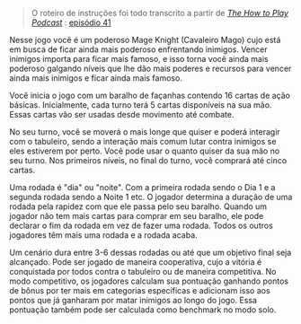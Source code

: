 > O roteiro de instruções foi todo transcrito a partir de [*The How to Play Podcast*](https://web.archive.org/web/20211027060934/http://howtoplaypodcast.com/episode-41-mage-knight/) : [episódio 41](https://web.archive.org/web/20220119125327if_/http://howtoplaypodcast.com/wp-content/uploads/episodes/htp041_mage_knight.mp3)

Nesse jogo você é um poderoso Mage Knight (Cavaleiro Mago) cujo está em busca de ficar ainda mais poderoso enfrentando inimigos. Vencer inimigos importa para ficar mais famoso, e isso torna você ainda mais poderoso galgando níveis que lhe dão mais poderes e recursos para vencer ainda mais inimigos e ficar ainda mais famoso.

Você inicia o jogo com um baralho de façanhas contendo 16 cartas de ação básicas. Inicialmente, cada turno terá 5 cartas disponíveis na sua mão. Essas cartas vão ser usadas desde movimento até combate.

No seu turno, você se moverá o mais longe que quiser e poderá interagir com o tabuleiro, sendo a interação mais comum lutar contra inimigos se eles estiverem por perto. Você pode usar o quanto quiser da sua mão no seu turno. Nos primeiros níveis, no final do turno, você comprará até cinco cartas.

Uma rodada é "dia" ou "noite". Com a primeira rodada sendo o Dia 1 e a segunda rodada sendo a Noite 1 etc. O jogador determina a duração de uma rodada pela rapidez com que ele passa pelo seu baralho. Quando um jogador não tem mais cartas para comprar em seu baralho, ele pode declarar o fim da rodada em vez de fazer uma rodada. Todos os outros jogadores têm mais uma rodada e a rodada acaba.

Um cenário dura entre 3-6 dessas rodadas ou até que um objetivo final seja alcançado. Pode ser jogado de maneira cooperativa, cujo a vitória é conquistada por todos contra o tabuleiro ou de maneira competitiva. No modo competitivo, os jogadores calculam sua pontuação ganhando pontos de bônus por ter mais em categorias específicas e adicionam isso aos pontos que já ganharam por matar inimigos ao longo do jogo. Essa pontuação também pode ser calculada como benchmark no modo solo.
